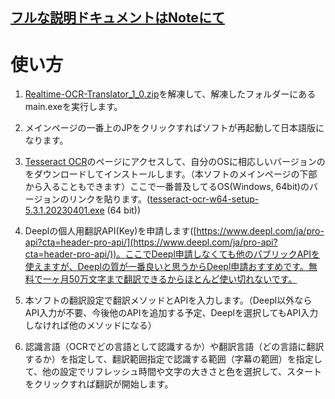 ## [フルな説明ドキュメントはNoteにて](https://note.com/zbhzbh979377524/n/n81e97ae967b5)
# 使い方

1. [Realtime-OCR-Translator_1_0.zip](https://github.com/zbhzbh979377524/Realtime-OCR-Translator/releases/download/v1.0/Realtime-OCR-Translator_1_0.zip)を解凍して、解凍したフォルダーにあるmain.exeを実行します。

2. メインページの一番上のJPをクリックすればソフトが再起動して日本語版になります。

3. [Tesseract OCR](https://github.com/UB-Mannheim/tesseract/wiki)のページにアクセスして、自分のOSに相応しいバージョンのをダウンロードしてインストールします。（本ソフトのメインページの下部から入ることもできます）ここで一番普及してるOS(Windows, 64bit)のバージョンのリンクを貼ります。([tesseract-ocr-w64-setup-5.3.1.20230401.exe](https://digi.bib.uni-mannheim.de/tesseract/tesseract-ocr-w64-setup-5.3.1.20230401.exe) (64 bit))

4. Deeplの個人用翻訳API(Key)を申請します([https://www.deepl.com/ja/pro-api?cta=header-pro-api/](https://www.deepl.com/ja/pro-api?cta=header-pro-api/))。ここでDeepl申請しなくても他のパブリックAPIを使えますが、Deeplの質が一番良いと思うからDeepl申請おすすめです。無料で一ヶ月50万文字まで翻訳できるからほとんど使い切れないです。

5. 本ソフトの翻訳設定で翻訳メソッドとAPIを入力します。（Deepl以外ならAPI入力が不要、今後他のAPIを追加する予定、Deeplを選択してもAPI入力しなければ他のメソッドになる）

6. 認識言語（OCRでどの言語として認識するか）や翻訳言語（どの言語に翻訳するか）を指定して、翻訳範囲指定で認識する範囲（字幕の範囲）を指定して、他の設定でリフレッシュ時間や文字の大きさと色を選択して、スタートをクリックすれば翻訳が開始します。
